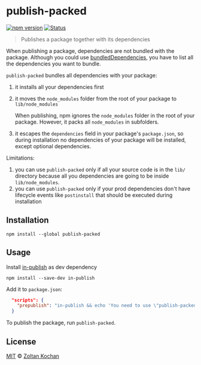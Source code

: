 # publish-packed

[![npm version](https://img.shields.io/npm/v/publish-packed.svg)](https://www.npmjs.com/package/publish-packed)
[![Status](https://travis-ci.org/zkochan/publish-packed.svg?branch=master)](https://travis-ci.org/zkochan/publish-packed "See test builds")

> Publishes a package together with its dependencies

When publishing a package, dependencies are not bundled with the package.
Although you could use [bundledDependencies](https://docs.npmjs.com/files/package.json#bundleddependencies),
you have to list all the dependencies you want to bundle.

`publish-packed` bundles all dependencies with your package:

1. it installs all your dependencies first
2. it moves the `node_modules` folder from the root of your package to `lib/node_modules`
   
   When publishing, npm ignores the `node_modules` folder in the root of your package. However,
   it packs all `node_modules` in subfolders.
3. it escapes the `dependencies` field in your package's `package.json`, so during installation
no dependencies of your package will be installed, except optional dependencies.

Limitations:

1. you can use `publish-packed` only if all your source code is in the `lib/` directory
because all you dependencies are going to be inside `lib/node_modules`.
2. you can use `publish-packed` only if your prod dependencies don't have lifecycle events like `postinstall`
that should be executed during installation

## Installation

```
npm install --global publish-packed
```

## Usage

Install [in-publish](https://www.npmjs.com/package/in-publish) as dev dependency

```
npm install --save-dev in-publish
```

Add it to `package.json`:

```json
  "scripts": {
    "prepublish": "in-publish && echo 'You need to use \"publish-packed\" to publish this package' && false || not-in-publish"
  }
```

To publish the package, run `publish-packed`.

## License

[MIT](LICENSE) © [Zoltan Kochan](https://www.kochan.io)
